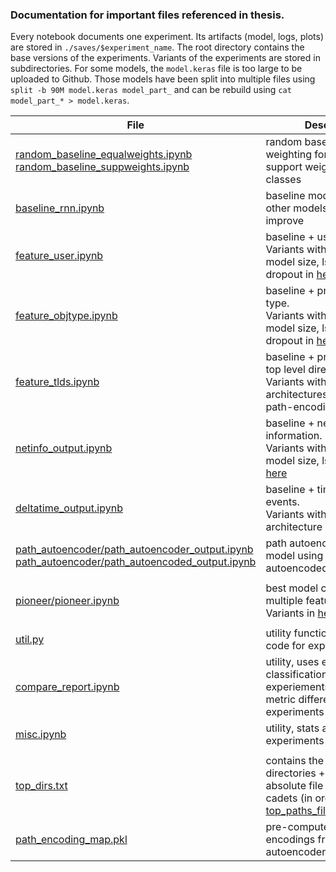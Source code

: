 ### Documentation for important files referenced in thesis.

Every notebook documents one experiment. Its artifacts (model, logs, plots) are stored in `./saves/$experiment_name`. The root directory contains the base versions of the experiments. Variants of the experiments are stored in subdirectories.
For some models, the `model.keras` file is too large to be uploaded to Github.
Those models have been split into multiple files using `split -b 90M model.keras model_part_` and can be rebuild using `cat model_part_* > model.keras`.



| File  | Description |
| --- | --- |
| [random_baseline_equalweights.ipynb](https://github.com/JannikRosendahl/bachelor_thesis_models/blob/master/random_baseline_equalweights.ipynb)<br>[random_baseline_suppweights.ipynb](https://github.com/JannikRosendahl/bachelor_thesis_models/blob/master/random_baseline_suppweights.ipynb) | random baseline with equal weighting for classes and support weighting for classes |
| [baseline_rnn.ipynb](https://github.com/JannikRosendahl/bachelor_thesis_models/blob/master/baseline_rnn.ipynb) | baseline model on which other models then try to improve |
| [feature_user.ipynb](https://github.com/JannikRosendahl/bachelor_thesis_models/blob/master/feature_user.ipynb) | baseline + user.<br>Variants with different model size, lstm layers, dropout in [here](https://github.com/JannikRosendahl/bachelor_thesis_models/tree/master/feature_user_variants). |
| [feature_objtype.ipynb](https://github.com/JannikRosendahl/bachelor_thesis_models/blob/master/feature_objtype.ipynb) | baseline + predicate object type.<br>Variants with different model size, lstm layers, dropout in [here](https://github.com/JannikRosendahl/bachelor_thesis_models/tree/master/feature_objtype_variants). |
| [feature_tlds.ipynb](https://github.com/JannikRosendahl/bachelor_thesis_models/blob/master/feature_tlds.ipynb) | baseline + predicate object top level directory path.<br>Variants with different architectures and diffent path-encodings in [here](https://github.com/JannikRosendahl/bachelor_thesis_models/tree/master/feature_tlds_variants). |
| [netinfo_output.ipynb](https://github.com/JannikRosendahl/bachelor_thesis_models/blob/master/netinfo_output.ipynb) | baseline + network information.<br>Variants with different model size, lstm layers in [here](https://github.com/JannikRosendahl/bachelor_thesis_models/tree/master/feature_netinfo_variants) |
| [deltatime_output.ipynb](https://github.com/JannikRosendahl/bachelor_thesis_models/blob/master/deltatime_output.ipynb) | baseline + time between events.<br>Variants with different architecture in [here]() |
| [path_autoencoder/path_autoencoder_output.ipynb](https://github.com/JannikRosendahl/bachelor_thesis_models/blob/master/path_autoencoder/path_autoencoder_output.ipynb)<br>[path_autoencoder/path_autoencoded_output.ipynb](https://github.com/JannikRosendahl/bachelor_thesis_models/blob/master/path_autoencoder/path_autoencoded_output.ipynb) | path autoencoder<br>model using the autoencoded paths |
|  |  |
| [pioneer/pioneer.ipynb]() | best model combining multiple features.<br>Variants in [here](https://github.com/JannikRosendahl/bachelor_thesis_models/tree/master/pioneer/old_variants) |
| | |
| [util.py](https://github.com/JannikRosendahl/bachelor_thesis_models/blob/master/utils.py) | utility functions / shared code for experiments |
| [compare_report.ipynb](https://github.com/JannikRosendahl/bachelor_thesis_models/blob/master/compare_report.ipynb) | utility, uses exported classification reports of experiements to calculate metric differences for experiments |
| [misc.ipynb](https://github.com/JannikRosendahl/bachelor_thesis_models/blob/master/misc.ipynb) | utility, stats and plots for experiments |
| | |
| [top_dirs.txt](https://github.com/JannikRosendahl/bachelor_thesis_models/blob/master/top_dirs.txt) | contains the unix fs root directories + most used absolute file paths from cadets (in order), used in [top_paths_files_output.ipynb](https://github.com/JannikRosendahl/bachelor_thesis_models/blob/master/feature_tlds_variants/top_paths_files_output.ipynb) |
| [path_encoding_map.pkl](https://github.com/JannikRosendahl/bachelor_thesis_models/blob/master/path_encoding_map.pkl) | pre-computed path encodings from path autoencoder |